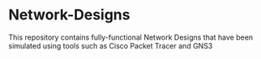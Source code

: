 # Network-Designs
This repository contains fully-functional Network Designs that have been simulated using tools such as Cisco Packet Tracer and GNS3
